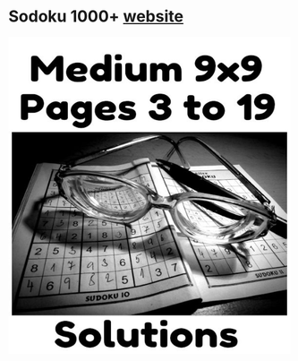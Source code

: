 # Sodoku 1000+ [website](https://spencerpao.github.io/)


<p align="center">
  <a href="pages/dropdown.md">
    <img src="med 3 to 19.jpg" alt="Image 1" >
  </a>
</p>

